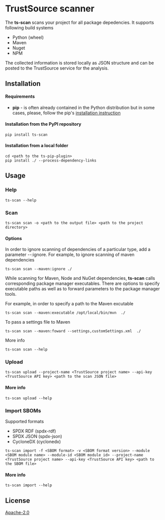 # TrustSource scanner

The **ts-scan** scans your project for all package depedencies. It supports following build systems

- Python (wheel)
- Maven
- Nuget
- NPM

The collected information is stored locally as JSON structure and can be posted to the TrustSource service for the analysis.  


## Installation

#### Requirements

- **pip** - is often already contained in the Python distribution but in some cases, please, follow the pip's [installation instruction](https://pip.pypa.io/en/stable/installing/) 

#### Installation from the PyPI repository

```shell
pip install ts-scan
```

#### Installation from a local folder

```shell
cd <path to the ts-pip-plugin>
pip install ./ --process-dependency-links
```

## Usage

### Help

```shell
ts-scan --help
```

### Scan

```shell
ts-scan scan -o <path to the output file> <path to the project directory>
```

#### Options

In order to ignore scanning of dependencies of a particular type, add a parameter --<type>:ignore. 
For example, to ignore scanning of maven dependencies

```shell
ts-scan scan --maven:ignore ./
```

While scanning for  Maven, Node and NuGet dependencies, **ts-scan** calls corresponding package manager executables. 
There are options to specify executable paths as well as to forward parameters to the package manager tools.

For example, in order to specify a path to the Maven excutable

```shell
ts-scan scan --maven:executable /opt/local/bin/mvn  ./
```

To pass a settings file to Maven

```shell
ts-scan scan --maven:foward --settings,customSettings.xml  ./
```

More info

```shell
ts-scan scan --help
```

### Upload

```shell
ts-scan upload --project-name <TrustSource project name> --api-key <TrustSource API key> <path to the scan JSON file>
```

#### More info

```shell
ts-scan upload --help
```

### Import SBOMs

Supported formats

- SPDX RDF (spdx-rdf)
- SPDX JSON (spdx-json)
- CycloneDX (cyclonedx)

```shell
ts-scan import -f <SBOM format> -v <SBOM format version> --module <SBOM module name> --module-id <SBOM module id> --project-name <TrustSource project name> --api-key <TrustSource API key> <path to the SBOM file>
```

#### More info

```shell
ts-scan import --help
```

## License

[Apache-2.0](https://github.com/trustsource/ts-pip-plugin/blob/master/LICENSE)
